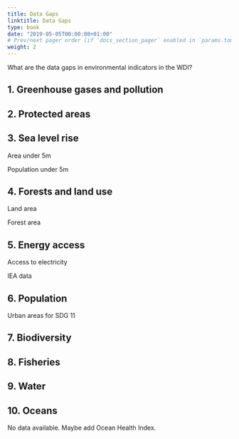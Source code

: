 ```yaml
---
title: Data Gaps
linktitle: Data Gaps
type: book
date: "2019-05-05T00:00:00+01:00"
# Prev/next pager order (if `docs_section_pager` enabled in `params.toml`)
weight: 2
---
```


What are the data gaps in environmental indicators in the WDI?

## 1. Greenhouse gases and pollution

## 2. Protected areas

## 3. Sea level rise

Area under 5m 

Population under 5m

## 4. Forests and land use

Land area

Forest area

## 5. Energy access

Access to electricity

IEA data

## 6. Population

Urban areas for SDG 11

## 7. Biodiversity

## 8. Fisheries

## 9. Water

## 10. Oceans

No data available. Maybe add Ocean Health Index.


